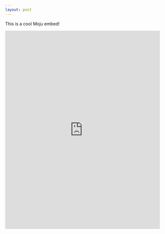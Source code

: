 ```yaml
---
layout: post
---
```


This is a cool Moju embed!

<style>.moju-container{position:relative;margin:0 auto;padding:100% 0 140px;max-width:600px;height:0;overflow:hidden;}.moju-container iframe{position:absolute;top:0;left:0;width:100%;height:100%;}</style><div class="moju-container"><iframe src="https://getmoju.com/e/xBEmpSS1LIEB" seamless frameBorder="0" style="border:none;"></iframe></div>
